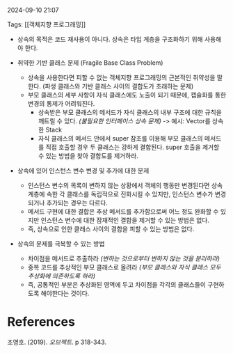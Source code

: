 
2024-09-10 21:07

Tags: [[객체지향 프로그래밍]]

- 상속의 목적은 코드 재사용이 아니다. 상속은 타입 계층을 구조화하기 위해 사용해야 한다.

- 취약한 기반 클래스 문제 (Fragile Base Class Problem)
	- 상속을 사용한다면 피할 수 없는 객체지향 프로그래밍의 근본적인 취약성을 말한다. (파생 클래스와 기반 클래스 사이의 결합도가 초래하는 문제)
	- 부모 클래스의 세부 사항이 자식 클래스에도 노출이 되기 때문에, 캡슐화를 통한 변경의 통제가 어려워진다.
		- 상속받은 부모 클래스의 메서드가 자식 클래스의 내부 구조에 대한 규칙을 깨트릴 수 있다. *(불필요한 인터페이스 상속 문제)* -> 예시: Vector를 상속한 Stack
		- 자식 클래스의 메서드 안에서 super 참조를 이용해 부모 클래스의 메서드를 직접 호출할 경우 두 클래스는 강하게 결합된다. super 호출을 제거할 수 있는 방법을 찾아 결합도를 제거하라.

- 상속에 있어 인스턴스 변수 변경 및 추가에 대한 문제
	- 인스턴스 변수의 목록이 변하지 않는 상황에서 객체의 행동만 변경된다면 상속 계층에 속한 각 클래스를 독립적으로 진화시킬 수 있지만, 인스턴스 변수가 변경되거나 추가되는 경우는 다르다.
	- 메서드 구현에 대한 결합은 추상 메서드를 추가함으로써 어느 정도 완화할 수 있지만 인스턴스 변수에 대한 잠재적인 결합을 제거할 수 있는 방법은 없다.
	- 즉, 상속으로 인한 클래스 사이의 결합을 피할 수 있는 방법은 없다.


- 상속의 문제를 극복할 수 있는 방법
	- 차이점을 메서드로 추출하라 *(변하는 것으로부터 변하지 않는 것을 분리하라)*
	- 중복 코드를 추상적인 부모 클래스로 올려라 *(부모 클래스와 자식 클래스 모두 추상화에 의존하도록 하라)*
	- 즉, 공통적인 부분은 추상화된 영역에 두고 차이점을 각각의 클래스들이 구현하도록 해야한다는 것이다.


# References

조영호. (2019). *오브젝트*. p 318-343.
